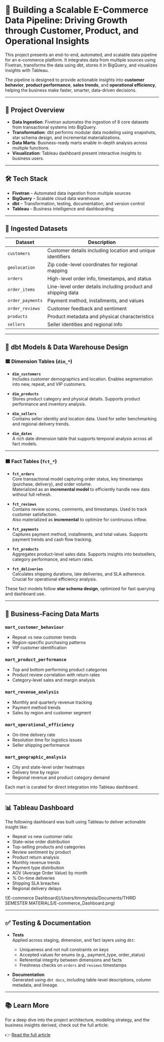 # 🛒 Building a Scalable E-Commerce Data Pipeline: Driving Growth through Customer, Product, and Operational Insights

This project presents an end-to-end, automated, and scalable data pipeline for an e-commerce platform. It integrates data from multiple sources using Fivetran, transforms the data using dbt, stores it in BigQuery, and visualizes insights with Tableau.

The pipeline is designed to provide actionable insights into **customer behavior**, **product performance**, **sales trends**, and **operational efficiency**, helping the business make faster, smarter, data-driven decisions.

---

## 📌 Project Overview

- **Data Ingestion**: Fivetran automates the ingestion of 8 core datasets from transactional systems into BigQuery.
- **Transformation**: dbt performs modular data modeling using snapshots, star schema design, and incremental materializations.
- **Data Marts**: Business-ready marts enable in-depth analysis across multiple functions.
- **Visualization**: Tableau dashboard present interactive insights to business users.

---

## 🛠️ Tech Stack

- **Fivetran** – Automated data ingestion from multiple sources  
- **BigQuery** – Scalable cloud data warehouse  
- **dbt** – Transformation, testing, documentation, and version control  
- **Tableau** – Business intelligence and dashboarding  

---

## 📂 Ingested Datasets

| Dataset              | Description                                                                 |
|----------------------|-----------------------------------------------------------------------------|
| `customers`          | Customer details including location and unique identifiers                 |
| `geolocation`        | Zip code-level coordinates for regional mapping                             |
| `orders`             | High-level order info, timestamps, and status                               |
| `order_items`        | Line-level order details including product and shipping data                |
| `order_payments`     | Payment method, installments, and values                                    |
| `order_reviews`      | Customer feedback and sentiment                                             |
| `products`           | Product metadata and physical characteristics                               |
| `sellers`            | Seller identities and regional info                                         |

---

## 🧱 dbt Models & Data Warehouse Design

### 🟨 Dimension Tables (`dim_*`)

- **`dim_customers`**  
  Includes customer demographics and location. Enables segmentation into new, repeat, and VIP customers.

- **`dim_products`**  
  Stores product category and physical details. Supports product performance and inventory analysis.

- **`dim_sellers`**  
  Contains seller identity and location data. Used for seller benchmarking and regional delivery trends.

- **`dim_dates`**  
  A rich date dimension table that supports temporal analysis across all fact models.

---

### 🟦 Fact Tables (`fct_*`)

- **`fct_orders`**  
  Core transactional model capturing order status, key timestamps (purchase, delivery), and order volume.  
  Materialized as an **incremental model** to efficiently handle new data without full refresh.

- **`fct_reviews`**  
  Contains review scores, comments, and timestamps. Used to track customer satisfaction.  
  Also materialized as **incremental** to optimize for continuous inflow.

- **`fct_payments`**  
  Captures payment method, installments, and total values. Supports payment trends and cash flow tracking.

- **`fct_products`**  
  Aggregates product-level sales data. Supports insights into bestsellers, category performance, and return rates.

- **`fct_deliveries`**  
  Calculates shipping durations, late deliveries, and SLA adherence. Crucial for operational efficiency analysis.

These fact models follow **star schema design**, optimized for fast querying and dashboard use.

---

## 🧠 Business-Facing Data Marts

### `mart_customer_behaviour`
- Repeat vs new customer trends
- Region-specific purchasing patterns
- VIP customer identification

### `mart_product_performance`
- Top and bottom performing product categories
- Product review correlation with return rates
- Category-level sales and margin analysis

### `mart_revenue_analysis`
- Monthly and quarterly revenue tracking
- Payment method trends
- Sales by region and customer segment

### `mart_operational_efficiency`
- On-time delivery rate
- Resolution time for logistics issues
- Seller shipping performance

### `mart_geographic_analysis`
- City and state-level order heatmaps
- Delivery time by region
- Regional revenue and product category demand

Each mart is curated for direct integration into Tableau dashboard.

---

## 📊 Tableau Dashboard

The following dashboard was built using Tableau to deliver actionable insight like:

- Repeat vs new customer ratio
- State-wise order distribution
- Top-selling products and categories
- Review sentiment by product
- Product return analysis
- Monthly revenue trends
- Payment type distribution
- AOV (Average Order Value) by month
- % On-time deliveries
- Shipping SLA breaches
- Regional delivery delays

![E-commerce Dashboard](/Users/timmytesla/Documents/THIRD SEMESTER MATERIALS/E-commerce_Dashboard.png)

---

## ✅ Testing & Documentation

- **Tests**  
  Applied across staging, dimension, and fact layers using `dbt`:
  - Uniqueness and not null constraints on keys
  - Accepted values for enums (e.g., payment_type, order_status)
  - Referential integrity between dimensions and facts
  - Freshness checks on `orders` and `reviews` timestamps

- **Documentation**  
  Generated using `dbt docs`, including table-level descriptions, column metadata, and lineage.

---

## 📚 Learn More

For a deep dive into the project architecture, modeling strategy, and the business insights derived, check out the full article:

👉 [Read the full article](https://medium.com/@timmy_tesla/building-a-scalable-e-commerce-data-pipeline-driving-growth-through-customer-product-and-7dd116077a3a)

